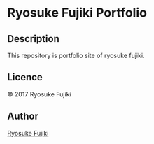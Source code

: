# Ryosuke Fujiki Portfolio

## Description
This repository is portfolio site of ryosuke fujiki.

## Licence

© 2017 Ryosuke Fujiki

## Author

[Ryosuke Fujiki](https://github.com/BigHappy)
